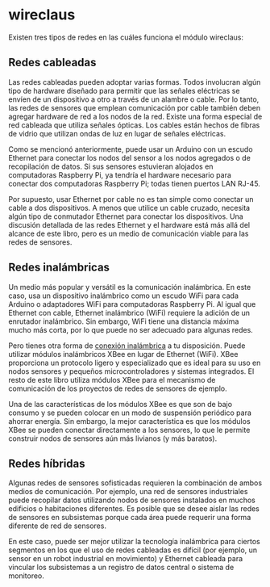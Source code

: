 # wireclaus

Existen tres tipos de redes en las cuáles funciona el módulo wireclaus:

## Redes cableadas

Las redes cableadas pueden adoptar varias formas. Todos involucran algún tipo de hardware diseñado para permitir que las señales eléctricas se envíen de un dispositivo a otro a través de un alambre o cable. Por lo tanto, las redes de sensores que emplean comunicación por cable también deben agregar hardware de red a los nodos de la red.
Existe una forma especial de red cableada que utiliza señales ópticas. Los cables están hechos de fibras de vidrio que utilizan ondas de luz en lugar de señales eléctricas.

Como se mencionó anteriormente, puede usar un Arduino con un escudo Ethernet para conectar los nodos del sensor a los nodos agregados o de recopilación de datos. Si sus sensores estuvieran alojados en computadoras Raspberry Pi, ya tendría el hardware necesario para conectar dos computadoras Raspberry Pi; todas tienen puertos LAN RJ-45.

Por supuesto, usar Ethernet por cable no es tan simple como conectar un cable a dos dispositivos. A menos que utilice un cable cruzado, necesita algún tipo de conmutador Ethernet para conectar los dispositivos. Una discusión detallada de las redes Ethernet y el hardware está más allá del alcance de este libro, pero es un medio de comunicación viable para las redes de sensores.

## Redes inalámbricas

Un medio más popular y versátil es la comunicación inalámbrica. En este caso, usa un dispositivo inalámbrico como un escudo WiFi para cada Arduino o adaptadores WiFi para computadoras Raspberry Pi. Al igual que Ethernet con cable, Ethernet inalámbrico (WiFi) requiere la adición de un enrutador inalámbrico. Sin embargo, WiFi tiene una distancia máxima mucho más corta, por lo que puede no ser adecuado para algunas redes.

Pero tienes otra forma de [conexión inalámbrica](https://transpero.net/ip/192-168-1-254/) a tu disposición. Puede utilizar módulos inalámbricos XBee en lugar de Ethernet (WiFi). XBee proporciona un protocolo ligero y especializado que es ideal para su uso en nodos sensores y pequeños microcontroladores y sistemas integrados. El resto de este libro utiliza módulos XBee para el mecanismo de comunicación de los proyectos de redes de sensores de ejemplo.

Una de las características de los módulos XBee es que son de bajo consumo y se pueden colocar en un modo de suspensión periódico para ahorrar energía. Sin embargo, la mejor característica es que los módulos XBee se pueden conectar directamente a los sensores, lo que le permite construir nodos de sensores aún más livianos (y más baratos).

## Redes híbridas

Algunas redes de sensores sofisticadas requieren la combinación de ambos medios de comunicación. Por ejemplo, una red de sensores industriales puede recopilar datos utilizando nodos de sensores instalados en muchos edificios o habitaciones diferentes. Es posible que se desee aislar las redes de sensores en subsistemas porque cada área puede requerir una forma diferente de red de sensores.

En este caso, puede ser mejor utilizar la tecnología inalámbrica para ciertos segmentos en los que el uso de redes cableadas es difícil (por ejemplo, un sensor en un robot industrial en movimiento) y Ethernet cableada para vincular los subsistemas a un registro de datos central o sistema de monitoreo.
